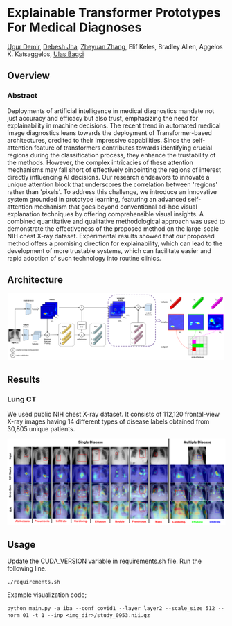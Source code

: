 # Explainable Transformer Prototypes For Medical Diagnoses

[Ugur Demir](https://scholar.google.com/citations?user=Lzxk0PMAAAAJ&hl=en),
[Debesh Jha](https://scholar.google.com/citations?user=mMTyE68AAAAJ&hl=en),
[Zheyuan Zhang](https://scholar.google.com/citations?user=lHtpCNcAAAAJ&hl=en),
Elif Keles, Bradley Allen, Aggelos K. Katsaggelos,
[Ulas Bagci](https://bagcilab.com/)

<!---[![arXiv](https://img.shields.io/badge/arXiv-1234.56789-b31b1b.svg)](https://arxiv.org/) -->

## Overview

### Abstract
Deployments of artificial intelligence in medical diagnostics mandate not just accuracy and efficacy but also trust, emphasizing the need for explainability in machine decisions. The recent trend in automated medical image diagnostics leans towards the deployment of Transformer-based architectures, credited to their impressive capabilities. Since the self-attention feature of transformers contributes towards identifying crucial regions during the classification process, they enhance the trustability of the methods. However, the complex intricacies of these attention mechanisms may fall short of effectively pinpointing the regions of interest directly influencing AI decisions. Our research endeavors to innovate a unique attention block that underscores the correlation between 'regions' rather than 'pixels'. To address this challenge, we introduce an innovative system grounded in prototype learning, featuring an advanced self-attention mechanism that goes beyond conventional ad-hoc visual explanation techniques by offering comprehensible visual insights. A combined quantitative and qualitative methodological approach was used to demonstrate the effectiveness of the proposed method on the large-scale NIH chest X-ray dataset. Experimental results showed that our proposed method offers a promising direction for explainability, which can lead to the development of more trustable systems, which can facilitate easier and rapid adoption of such technology into routine clinics.




## Architecture
<p align="center">
  <img src="figs/attention_output_feat_combined_v2.png", width="500"/>
</p>

## Results

### Lung CT
We used public NIH chest X-ray dataset. It consists of 112,120 frontal-view X-ray images having 14 different types of disease labels obtained from 30,805 unique patients.

<p align="center">
  <img src="figs/mask_comparison_all.png", width="1000"/>
</p>


## Usage
Update the CUDA_VERSION variable in requirements.sh file. Run the following line.
```
./requirements.sh
```

Example visualization code;
```
python main.py -a iba --conf covid1 --layer layer2 --scale_size 512 --norm 01 -t 1 --inp <img_dir>/study_0953.nii.gz
```



